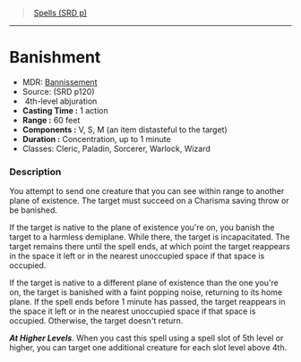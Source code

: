 ﻿---
!SpellItem
Name: Banishment
AltName: '[Bannissement](hd_spells_bannissement.md)'
Type: abjuration
Level: 4
CastingTime: 1 action
Range: 60 feet
Components: V, S, M (an item distasteful to the target)
Duration: Concentration, up to 1 minute
Classes: Cleric, Paladin, Sorcerer, Warlock, Wizard
Family: SpellVO
Source: (SRD p120)
Id: spells_vo.md#banishment
ParentLink: spells_vo.md#spells-srd-p
ParentName: Spells (SRD p)
NameLevel: 1
Attributes:
  Name: Banishment
  Markdown: >+
    # <!--Name-->Banishment<!--/Name-->


    - MDR: <!--AltName-->[Bannissement](hd_spells_bannissement.md)<!--/AltName-->

    - Source: <!--Source-->(SRD p120)<!--/Source-->

    -  <!--Level-->4<!--/Level-->th-level <!--Type-->abjuration<!--/Type-->

    - **Casting Time :** <!--CastingTime-->1 action<!--/CastingTime-->

    - **Range :** <!--Range-->60 feet<!--/Range-->

    - **Components :** <!--Components-->V, S, M (an item distasteful to the target)<!--/Components-->

    - **Duration :** <!--Duration-->Concentration, up to 1 minute<!--/Duration-->

    - Classes: <!--Classes-->Cleric, Paladin, Sorcerer, Warlock, Wizard<!--/Classes-->


    ### Description


    You attempt to send one creature that you can see within range to another plane of existence. The target must succeed on a Charisma saving throw or be banished.


    If the target is native to the plane of existence you're on, you banish the target to a harmless demiplane. While there, the target is incapacitated. The target remains there until the spell ends, at which point the target reappears in the space it left or in the nearest unoccupied space if that space is occupied.


    If the target is native to a different plane of existence than the one you're on, the target is banished with a faint popping noise, returning to its home plane. If the spell ends before 1 minute has passed, the target reappears in the space it left or in the nearest unoccupied space if that space is occupied. Otherwise, the target doesn't return.


    **_At Higher Levels_**. When you cast this spell using a spell slot of 5th level or higher, you can target one additional creature for each slot level above 4th.

  AltName: '[Bannissement](hd_spells_bannissement.md)'
  Source: (SRD p120)
  Level: 4
  Type: abjuration
  CastingTime: 1 action
  Range: 60 feet
  Components: V, S, M (an item distasteful to the target)
  Duration: Concentration, up to 1 minute
  Classes: Cleric, Paladin, Sorcerer, Warlock, Wizard
AttributesDictionary: >+
  Name: Banishment

  Markdown: >+

    # <!--Name-->Banishment<!--/Name-->





    - MDR: <!--AltName-->[Bannissement](hd_spells_bannissement.md)<!--/AltName-->



    - Source: <!--Source-->(SRD p120)<!--/Source-->



    -  <!--Level-->4<!--/Level-->th-level <!--Type-->abjuration<!--/Type-->



    - **Casting Time :** <!--CastingTime-->1 action<!--/CastingTime-->



    - **Range :** <!--Range-->60 feet<!--/Range-->



    - **Components :** <!--Components-->V, S, M (an item distasteful to the target)<!--/Components-->



    - **Duration :** <!--Duration-->Concentration, up to 1 minute<!--/Duration-->



    - Classes: <!--Classes-->Cleric, Paladin, Sorcerer, Warlock, Wizard<!--/Classes-->





    ### Description





    You attempt to send one creature that you can see within range to another plane of existence. The target must succeed on a Charisma saving throw or be banished.





    If the target is native to the plane of existence you're on, you banish the target to a harmless demiplane. While there, the target is incapacitated. The target remains there until the spell ends, at which point the target reappears in the space it left or in the nearest unoccupied space if that space is occupied.





    If the target is native to a different plane of existence than the one you're on, the target is banished with a faint popping noise, returning to its home plane. If the spell ends before 1 minute has passed, the target reappears in the space it left or in the nearest unoccupied space if that space is occupied. Otherwise, the target doesn't return.





    **_At Higher Levels_**. When you cast this spell using a spell slot of 5th level or higher, you can target one additional creature for each slot level above 4th.



  AltName: '[Bannissement](hd_spells_bannissement.md)'

  Source: (SRD p120)

  Level: 4

  Type: abjuration

  CastingTime: 1 action

  Range: 60 feet

  Components: V, S, M (an item distasteful to the target)

  Duration: Concentration, up to 1 minute

  Classes: Cleric, Paladin, Sorcerer, Warlock, Wizard

---
> [Spells (SRD p)](srd_spells.md)

---

# Banishment

- MDR: [Bannissement](hd_spells_bannissement.md)
- Source: (SRD p120)
-  4th-level abjuration
- **Casting Time :** 1 action
- **Range :** 60 feet
- **Components :** V, S, M (an item distasteful to the target)
- **Duration :** Concentration, up to 1 minute
- Classes: Cleric, Paladin, Sorcerer, Warlock, Wizard

### Description

You attempt to send one creature that you can see within range to another plane of existence. The target must succeed on a Charisma saving throw or be banished.

If the target is native to the plane of existence you're on, you banish the target to a harmless demiplane. While there, the target is incapacitated. The target remains there until the spell ends, at which point the target reappears in the space it left or in the nearest unoccupied space if that space is occupied.

If the target is native to a different plane of existence than the one you're on, the target is banished with a faint popping noise, returning to its home plane. If the spell ends before 1 minute has passed, the target reappears in the space it left or in the nearest unoccupied space if that space is occupied. Otherwise, the target doesn't return.

**_At Higher Levels_**. When you cast this spell using a spell slot of 5th level or higher, you can target one additional creature for each slot level above 4th.

